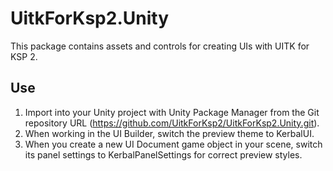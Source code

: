# UitkForKsp2.Unity
This package contains assets and controls for creating UIs with UITK for KSP 2.

## Use
1. Import into your Unity project with Unity Package Manager from the Git repository URL (https://github.com/UitkForKsp2/UitkForKsp2.Unity.git).
2. When working in the UI Builder, switch the preview theme to KerbalUI.
3. When you create a new UI Document game object in your scene, switch its panel settings to KerbalPanelSettings for correct preview styles.
